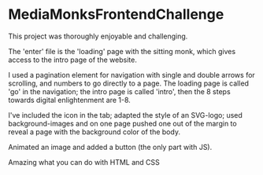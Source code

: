 # MediaMonksFrontendChallenge
This project was thoroughly enjoyable and challenging. 

The 'enter' file is the 'loading' page with the sitting monk, which gives access to the intro page of the website. 

I used a pagination element for navigation with single and double arrows for scrolling, and numbers to go directly to a page. The loading page is called 'go' in the navigation; the intro page is called 'intro', then the 8 steps towards digital enlightenment are 1-8.

I've included the icon in the tab; adapted the style of an SVG-logo; used background-images and on one page pushed one out of the margin to reveal a page with the background color of the body. 

Animated an image and added a button (the only part with JS). 

Amazing what you can do with HTML and CSS


